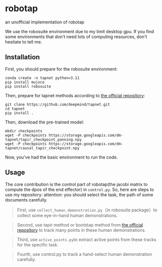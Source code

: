 # robotap

an unofficial implementation of robotap

We use the robosuite environment due to my limit desktop gpu. If you find some environments that don't need lots of computing resources, don't hesitate to tell me.

## Installation

First, you should prepare for the robosuite environment:
```
conda create -n tapnet python=3.11
pip install mujoco
pip install robosuite
```
Then, prepare for tapnet methods according to [the official repository](https://github.com/google-deepmind/tapnet):
```
git clone https://github.com/deepmind/tapnet.git
cd tapnet
pip install .
```
Then, download the pre-trained model:
```
mkdir checkpoints
wget -P checkpoints https://storage.googleapis.com/dm-tapnet/tapir_checkpoint_panning.npy
wget -P checkpoints https://storage.googleapis.com/dm-tapnet/causal_tapir_checkpoint.npy
```
Now, you've had the basic environment to run the code.

## Usage
The core contribution is the control part of robotap(the jacobi matrix to compute the dpos of the end effector) in `control.py`. So, here are steps to use my repository:
attention: you should select the task, the path of some documents carefully.
>First, use `collect_human_demonstration.py`（in robosuite package）to collect some eye-in-hand human demonstrations.

>Second, use tapir method or bootstap method from [the official repository](https://github.com/google-deepmind/tapnet) to track many points in these human demonstrations.

>Third, use `active_points.py`to extract active points from these tracks for the specific task.

>Fourth, use control.py to track a hand-select human demonstration carefully.

